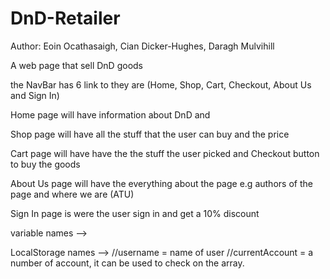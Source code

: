 # DnD-Retailer
Author: Eoin Ocathasaigh, Cian Dicker-Hughes, Daragh Mulvihill

A web page that sell DnD goods

the NavBar has 6 link to they are (Home, Shop, Cart, Checkout, About Us and Sign In)

Home page will have information about DnD and 

Shop page will have all the stuff that the user can buy and the price

Cart page will have have the the stuff the user picked and Checkout button to buy the goods

About Us page will have the everything about the page e.g authors of the page and where we are (ATU)

Sign In page is were the user sign in and get a 10% discount

variable names -->

LocalStorage names --> 
//username = name of user
//currentAccount = a number of account, it can be used to check on the array.
